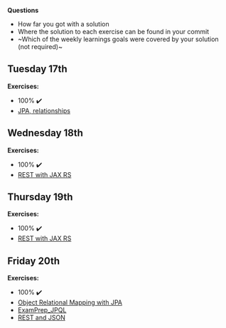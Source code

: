 **Questions**
- How far you got with a solution
- Where the solution to each exercise can be found in your commit
- ~Which of the weekly learnings goals were covered by your solution (not required)~

## Tuesday 17th

**Exercises:**
- 100% :heavy_check_mark:
- [JPA, relationships](https://github.com/AndreasVikke/CPH-Business-Sem3/tree/master/Flow2/Week1/01-Tuesday/JPARelations)

## Wednesday 18th

**Exercises:**
- 100% :heavy_check_mark:
- [REST with JAX RS](https://github.com/AndreasVikke/CPH-Business-Sem3/tree/master/Flow2/Week1/02-Wednesday/RestJaxRS)

## Thursday 19th

**Exercises:**
- 100% :heavy_check_mark:
- [REST with JAX RS](https://github.com/AndreasVikke/CPH-Business-Sem3/tree/master/Flow2/Week1/02-Wednesday/RestJaxRS)

## Friday 20th

**Exercises:**
- 100% :heavy_check_mark:
- [Object Relational Mapping with JPA](https://github.com/AndreasVikke/CPH-Business-Sem3/tree/master/Flow2/Week1/03-Friday/ORMJPA)
- [ExamPrep_JPQL](https://github.com/AndreasVikke/CPH-Business-Sem3/tree/master/Flow2/Week1/03-Friday/ExamPrep)
- [REST and JSON](https://github.com/AndreasVikke/CPH-Business-Sem3/tree/master/Flow2/Week1/03-Friday/RESTandJSON)